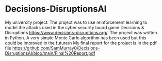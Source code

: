 # Decisions-DisruptionsAI
My university project.
The project was to use reinforcement learning to model the attacks used in the cyber security board game Decisions & Disruptions https://www.decisions-disruptions.org/.
The project was written in Python.
A very simple Monte Carlo algorithm has been used but this could be improved in the future/n
My final report for the project is in the pdf file https://github.com/SamMurray0/Decisions-DisruptionsAI/blob/main/Final%20Report.pdf
